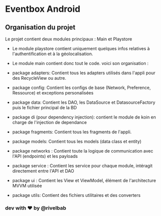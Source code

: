 # Eventbox Android

## Organisation du projet

Le projet contient deux modules principaux : Main et Playstore

* Le module playstore contient uniquement quelques infos relatives à l'authentification et 
  à la géolocalisation. 
  
* Le module main contient donc tout le code. voici son organisation : 

- package adapters: Contient tous les adapters utilisés dans l'appli pour des RecycleView ou autre.

- package config: Contient les configs de base (Network, Preference, Ressource) et exceptions personalisées

- package data: Contient les DAO, les DataSource et DatasourceFactory puis le fichier principal de la BD

- package di (pour dependency injection): contient le module de koin en charge de l'injection de dependance

- package fragments: Contient tous les fragments de l'appli.

- package models: Contient tous les models (data class et entity)

- package networks : Contient toute la logique de communication avec l'API (endpoints) et les payloads

- package service : Contient les service pour chaque module, intéragit directement entre l'API et DAO

- package ui : Contient les View et ViewModel, élément de l'architecture MVVM utilisée

- package utils: Contient des fichiers utilitaires et des converters


### dev with :heart: by @rivelbab
